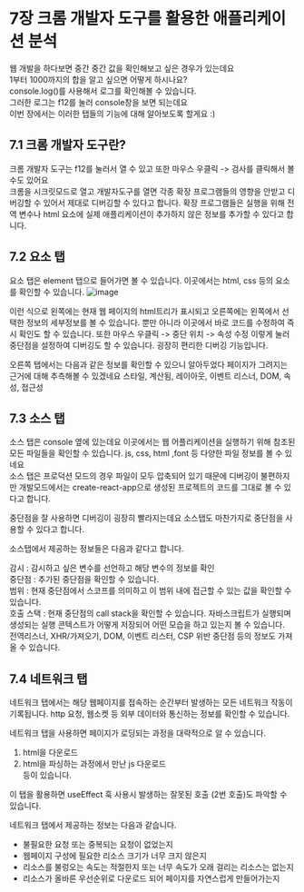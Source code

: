 # 7장 크롬 개발자 도구를 활용한 애플리케이션 분석

웹 개발을 하다보면 중간 중간 값을 확인해보고 싶은 경우가 있는데요  
1부터 1000까지의 합을 알고 싶으면 어떻게 하시나요?  
console.log()를 사용해서 로그를 확인해볼 수 있습니다.  
그러한 로그는 f12를 눌러 console창을 보면 되는데요  
이번 장에서는 이러한 탭들의 기능에 대해 알아보도록 할게요 :)

## 7.1 크롬 개발자 도구란?

크롬 개발자 도구는 f12를 눌러서 열 수 있고 또한 마우스 우클릭 -> 검사를 클릭해서 볼 수도 있어요  
크롬을 시크릿모드로 열고 개발자도구를 열면 각종 확장 프로그램들의 영향을 안받고 디버깅할 수 있어서 제대로 디버깅할 수 있다고 합니다.
확장 프로그램들은 실행을 위해 전역 변수나 html 요소에 실제 애플리케이션이 추가하지 않은 정보를 추가할 수 있다고 합니다.

## 7.2 요소 탭

요소 탭은 element 탭으로 들어가면 볼 수 있습니다.
이곳에서는 html, css 등의 요소를 확인할 수 있습니다.
![image](https://github.com/Deep-Dive-React/react-study-archive/assets/42230162/3b2282aa-b679-48eb-921c-1ed34c554a02)

이런 식으로 왼쪽에는 현재 웹 페이지의 html트리가 표시되고 오른쪽에는 왼쪽에서 선택한 정보의 세부정보를 볼 수 있습니다.
뿐만 아니라 이곳에서 바로 코드를 수정하여 즉시 확인도 할 수 있습니다.
또한 마우스 우클릭 -> 중단 위치 -> 속성 수정 이렇게 눌러 중단점을 설정하여 디버깅도 할 수 있습니다.
굉장히 편리한 디버깅 기능입니다.

오른쪽 탭에서는 다음과 같은 정보를 확인할 수 있으니 알아두었다 페이지가 그려지는 근거에 대해 추측해볼 수 있겠네요
스타일, 계산됨, 레이아웃, 이벤트 리스너, DOM, 속성, 접근성

## 7.3 소스 탭

소스 탭은 console 옆에 있는데요 이곳에서는 웹 어플리케이션을 실행하기 위해 참조된 모든 파일들을 확인할 수 있습니다. js, css, html ,font 등 다양한 파일 정보를 볼 수 있네요  
소스 탭은 프로덕션 모드의 경우 파일이 모두 압축되어 있기 때문에 디버깅이 불편하지만 개발모드에서는 create-react-app으로 생성된 프로젝트의 코드를 그대로 볼 수 있다고 합니다.

중단점을 잘 사용하면 디버깅이 굉장히 빨라지는데요
소스탭도 마찬가지로 중단점을 사용할 수 있다고 합니다.

소스탭에서 제공하는 정보들은 다음과 같다고 합니다.

감시 : 감시하고 싶은 변수를 선언하고 해당 변수의 정보를 확인  
중단점 : 추가된 중단점을 확인할 수 있습니다.  
범위 : 현재 중단점에서 스코프를 의미하고 이 범위 내에 접근할 수 있는 값을 확인할 수 있습니다.  
호출 스택 : 현재 중단점의 call stack을 확인할 수 있습니다. 자바스크립트가 실행되며 생성되는 실행 콘텍스트가 어떻게 저장되어 어떤 모습을 하고 있는지 볼 수 있습니다.  
전역리스너, XHR/가져오기, DOM, 이벤트 리스터, CSP 위반 중단점 등의 정보도 가져올 수 있습니다.

## 7.4 네트워크 탭

네트워크 탭에서는 해당 웹페이지를 접속하는 순간부터 발생하는 모든 네트워크 작동이 기록됩니다.
http 요청, 웹소켓 등 외부 데이터와 통신하는 정보를 확인할 수 있습니다.

네트워크 탭을 사용하면 페이지가 로딩되는 과정을 대략적으로 알 수 있습니다.  
1. html을 다운로드
2. html을 파싱하는 과정에서 만난 js 다운로드  
등이 있습니다.

이 탭을 활용하면 useEffect 훅 사용시 발생하는 잘못된 호출 (2번 호출)도 파악할 수 있습니다.  

네트워크 탭에서 제공하는 정보는 다음과 같습니다.
- 불필요한 요청 또는 중복되는 요청이 없었는지
- 웹페이지 구성에 필요한 리소스 크기가 너무 크지 않은지
- 리소스를 불렁오는 속도는 적절한지 또는 너무 속도가 오래 걸리는 리소스는 없는지
- 리소스가 올바른 우선순위로 다운로드 되어 페이지를 자연스럽게 만들어가는지
